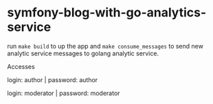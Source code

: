 # symfony-blog-with-go-analytics-service

run ```make build``` to up the app and ```make consume_messages``` to send new analytic service messages to golang analytic service.


Accesses

login: author |
password: author

login: moderator |
password: moderator
